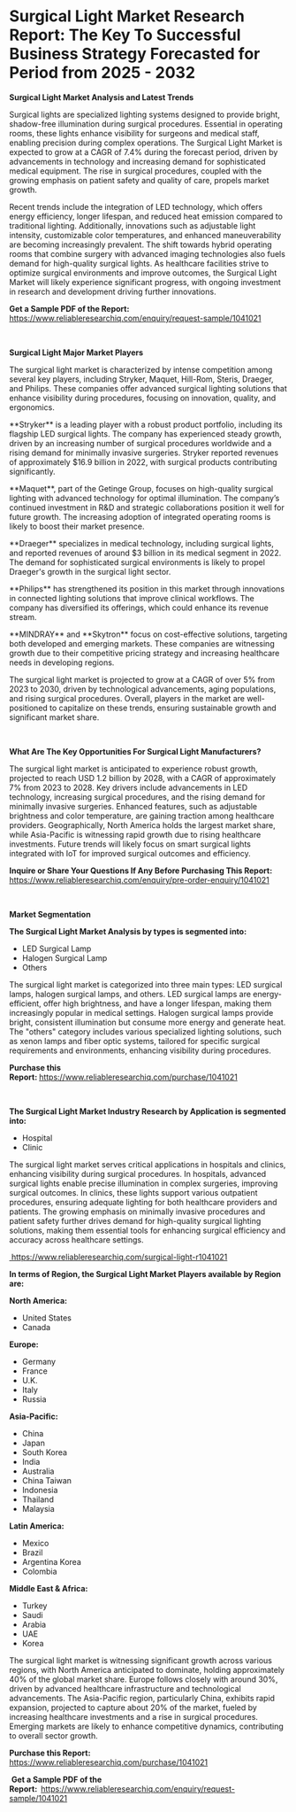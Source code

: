 <p><h1>Surgical Light Market Research Report: The Key To Successful Business Strategy Forecasted for Period from 2025 - 2032</h1></p><p><strong>Surgical Light Market Analysis and Latest Trends</strong></p>
<p><p>Surgical lights are specialized lighting systems designed to provide bright, shadow-free illumination during surgical procedures. Essential in operating rooms, these lights enhance visibility for surgeons and medical staff, enabling precision during complex operations. The Surgical Light Market is expected to grow at a CAGR of 7.4% during the forecast period, driven by advancements in technology and increasing demand for sophisticated medical equipment. The rise in surgical procedures, coupled with the growing emphasis on patient safety and quality of care, propels market growth.</p><p>Recent trends include the integration of LED technology, which offers energy efficiency, longer lifespan, and reduced heat emission compared to traditional lighting. Additionally, innovations such as adjustable light intensity, customizable color temperatures, and enhanced maneuverability are becoming increasingly prevalent. The shift towards hybrid operating rooms that combine surgery with advanced imaging technologies also fuels demand for high-quality surgical lights. As healthcare facilities strive to optimize surgical environments and improve outcomes, the Surgical Light Market will likely experience significant progress, with ongoing investment in research and development driving further innovations.</p></p>
<p><strong>Get a Sample PDF of the Report:&nbsp;</strong> <a href="https://www.reliableresearchiq.com/enquiry/request-sample/1041021?utm_campaign=3129&utm_medium=2&utm_source=Github&utm_content=ia&utm_term=14042025&utm_id=surgical-light">https://www.reliableresearchiq.com/enquiry/request-sample/1041021</a></p>
<p>&nbsp;</p>
<p><strong>Surgical Light Major Market Players</strong></p>
<p><p>The surgical light market is characterized by intense competition among several key players, including Stryker, Maquet, Hill-Rom, Steris, Draeger, and Philips. These companies offer advanced surgical lighting solutions that enhance visibility during procedures, focusing on innovation, quality, and ergonomics.</p><p>**Stryker** is a leading player with a robust product portfolio, including its flagship LED surgical lights. The company has experienced steady growth, driven by an increasing number of surgical procedures worldwide and a rising demand for minimally invasive surgeries. Stryker reported revenues of approximately $16.9 billion in 2022, with surgical products contributing significantly.</p><p>**Maquet**, part of the Getinge Group, focuses on high-quality surgical lighting with advanced technology for optimal illumination. The company’s continued investment in R&D and strategic collaborations position it well for future growth. The increasing adoption of integrated operating rooms is likely to boost their market presence.</p><p>**Draeger** specializes in medical technology, including surgical lights, and reported revenues of around $3 billion in its medical segment in 2022. The demand for sophisticated surgical environments is likely to propel Draeger's growth in the surgical light sector.</p><p>**Philips** has strengthened its position in this market through innovations in connected lighting solutions that improve clinical workflows. The company has diversified its offerings, which could enhance its revenue stream.</p><p>**MINDRAY** and **Skytron** focus on cost-effective solutions, targeting both developed and emerging markets. These companies are witnessing growth due to their competitive pricing strategy and increasing healthcare needs in developing regions.</p><p>The surgical light market is projected to grow at a CAGR of over 5% from 2023 to 2030, driven by technological advancements, aging populations, and rising surgical procedures. Overall, players in the market are well-positioned to capitalize on these trends, ensuring sustainable growth and significant market share.</p></p>
<p>&nbsp;</p>
<p><strong>What Are The Key Opportunities For Surgical Light Manufacturers?</strong></p>
<p><p>The surgical light market is anticipated to experience robust growth, projected to reach USD 1.2 billion by 2028, with a CAGR of approximately 7% from 2023 to 2028. Key drivers include advancements in LED technology, increasing surgical procedures, and the rising demand for minimally invasive surgeries. Enhanced features, such as adjustable brightness and color temperature, are gaining traction among healthcare providers. Geographically, North America holds the largest market share, while Asia-Pacific is witnessing rapid growth due to rising healthcare investments. Future trends will likely focus on smart surgical lights integrated with IoT for improved surgical outcomes and efficiency.</p></p>
<p><strong>Inquire or Share Your Questions If Any Before Purchasing This Report:</strong> <a href="https://www.reliableresearchiq.com/enquiry/pre-order-enquiry/1041021?utm_campaign=3129&utm_medium=2&utm_source=Github&utm_content=ia&utm_term=14042025&utm_id=surgical-light">https://www.reliableresearchiq.com/enquiry/pre-order-enquiry/1041021</a></p>
<p>&nbsp;</p>
<p><strong>Market Segmentation</strong></p>
<p><strong>The Surgical Light Market Analysis by types is segmented into:</strong></p>
<p><ul><li>LED Surgical Lamp</li><li>Halogen Surgical Lamp</li><li>Others</li></ul></p>
<p><p>The surgical light market is categorized into three main types: LED surgical lamps, halogen surgical lamps, and others. LED surgical lamps are energy-efficient, offer high brightness, and have a longer lifespan, making them increasingly popular in medical settings. Halogen surgical lamps provide bright, consistent illumination but consume more energy and generate heat. The "others" category includes various specialized lighting solutions, such as xenon lamps and fiber optic systems, tailored for specific surgical requirements and environments, enhancing visibility during procedures.</p></p>
<p><strong>Purchase this Report:&nbsp;</strong><a href="https://www.reliableresearchiq.com/purchase/1041021?utm_campaign=3129&utm_medium=2&utm_source=Github&utm_content=ia&utm_term=14042025&utm_id=surgical-light">https://www.reliableresearchiq.com/purchase/1041021</a></p>
<p>&nbsp;</p>
<p><strong>The Surgical Light Market Industry Research by Application is segmented into:</strong></p>
<p><ul><li>Hospital</li><li>Clinic</li></ul></p>
<p><p>The surgical light market serves critical applications in hospitals and clinics, enhancing visibility during surgical procedures. In hospitals, advanced surgical lights enable precise illumination in complex surgeries, improving surgical outcomes. In clinics, these lights support various outpatient procedures, ensuring adequate lighting for both healthcare providers and patients. The growing emphasis on minimally invasive procedures and patient safety further drives demand for high-quality surgical lighting solutions, making them essential tools for enhancing surgical efficiency and accuracy across healthcare settings.</p></p>
<p><a href="https://www.reliableresearchiq.com/surgical-light-r1041021?utm_campaign=3129&utm_medium=2&utm_source=Github&utm_content=ia&utm_term=14042025&utm_id=surgical-light">&nbsp;https://www.reliableresearchiq.com/surgical-light-r1041021</a></p>
<p><strong>In terms of Region, the Surgical Light Market Players available by Region are:</strong></p>
<p>
    <p> <strong> North America: </strong>
        <ul>
            <li>United States</li>
            <li>Canada</li>
        </ul>
        </p> 
    <p> <strong> Europe: </strong>
        <ul>
            <li>Germany</li>
            <li>France</li>
            <li>U.K.</li>
            <li>Italy</li>
            <li>Russia</li>
        </ul>
        </p> 
    <p> <strong> Asia-Pacific: </strong>
        <ul>
            <li>China</li>
            <li>Japan</li>
            <li>South Korea</li>
            <li>India</li>
            <li>Australia</li>
            <li>China Taiwan</li>
            <li>Indonesia</li>
            <li>Thailand</li>
            <li>Malaysia</li>
        </ul>
        </p> 
    <p> <strong> Latin America: </strong>
        <ul>
            <li>Mexico</li>
            <li>Brazil</li>
            <li>Argentina Korea</li>
            <li>Colombia</li>
        </ul>
        </p> 
    <p> <strong> Middle East & Africa: </strong>
        <ul>
            <li>Turkey</li>
            <li>Saudi</li>
            <li>Arabia</li>
            <li>UAE</li>
            <li>Korea</li>
        </ul>
    </p>
    </p>
<p><p>The surgical light market is witnessing significant growth across various regions, with North America anticipated to dominate, holding approximately 40% of the global market share. Europe follows closely with around 30%, driven by advanced healthcare infrastructure and technological advancements. The Asia-Pacific region, particularly China, exhibits rapid expansion, projected to capture about 20% of the market, fueled by increasing healthcare investments and a rise in surgical procedures. Emerging markets are likely to enhance competitive dynamics, contributing to overall sector growth.</p></p>
<p><strong>Purchase this Report: </strong><a href="https://www.reliableresearchiq.com/purchase/1041021?utm_campaign=3129&utm_medium=2&utm_source=Github&utm_content=ia&utm_term=14042025&utm_id=surgical-light">https://www.reliableresearchiq.com/purchase/1041021</a></p>
<p>&nbsp;<strong>Get a Sample PDF of the Report:&nbsp;&nbsp;</strong><a href="https://www.reliableresearchiq.com/enquiry/request-sample/1041021?utm_campaign=3129&utm_medium=2&utm_source=Github&utm_content=ia&utm_term=14042025&utm_id=surgical-light">https://www.reliableresearchiq.com/enquiry/request-sample/1041021</a></p>
<p><strong></strong></p>
<p><p></p><p></p><p></p></p>